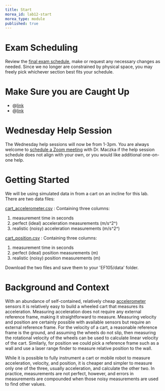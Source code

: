 ```yaml
---
title: Start
morea_id: lab12-start
morea_type: module
published: true
---
```

# Exam Scheduling

Review the [final exam
schedule]({{wwwroot}}/control/final-exam-schedule.php), make or
request any necessary changes as needed. Since we no longer
are constrained by physical space, you may freely pick whichever
section best fits your schedule.

# Make Sure you are Caught Up
- @[link](dropbox/Lab11)
- @[link](feedback/matlab-model-fit)

# Wednesday Help Session

The Wednesday help sessions will now be from 1-3pm. You are always
welcome to [schedule a Zoom meeting]({{wwwroot}}/faculty/dmaczka.php)
with Dr. Maczka if the help session schedule does not align with your
own, or you would like additional one-on-one help.

# Getting Started

We will be using simulated data in from a cart on an incline for this lab. There are two data files:

[cart_accelerometer.csv]({{wwwroot}}/data/cart_accelerometer.csv)
: Containing three columns:
  
  1. measurement time in seconds
  2. perfect (ideal) acceleration measurements (m/s^2^)
  3. realistic (noisy) acceleration measurements (m/s^2^)

[cart_position.csv]({{wwwroot}}/data/cart_position.csv)
: Containing three columns:
  
  1. measurement time in seconds
  2. perfect (ideal) position measurements (m)
  3. realistic (noisy) position measurements (m)

Download the two files and save them to your 'EF105/data' folder.

# Background and Context

With an abundance of self-contained, relatively cheap
[accelerometer](https://en.wikipedia.org/wiki/Accelerometer) sensors
it is relatively easy to build a wheeled cart that measures its
acceleration. Measuring acceleration does not require any external
reference frame, making it straightforward to measure. Measuring
velocity and position are certainly possible with available sensors
but require an external reference frame. For the velocity of a cart, a
reasonable reference frame is the ground, and assuming the wheels do
not slip, then measuring the rotational velocity of the wheels can be
used to calculate linear velocity of the cart. Similarly, for position
we could pick a reference frame such as a wall and use a laser range
finder to measure relative position to the wall.

While it is possible to fully instrument a cart or mobile robot to
measure acceleration, velocity, and position, it is cheaper and
simpler to measure only one of the three, usually acceleration, and
calculate the other two. In practice, measurements are not perfect,
however, and errors in measurements are compounded when those noisy
measurements are used to find other values.
